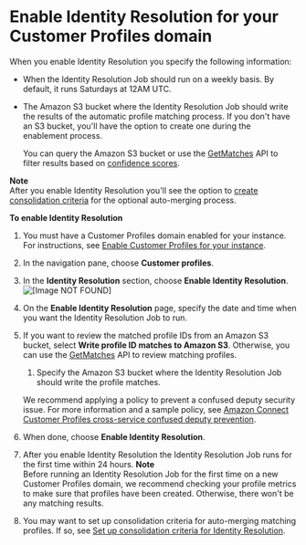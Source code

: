 # Enable Identity Resolution for your Customer Profiles domain<a name="enable-identity-resolution"></a>

When you enable Identity Resolution you specify the following information:
+ When the Identity Resolution Job should run on a weekly basis\. By default, it runs Saturdays at 12AM UTC\.
+ The Amazon S3 bucket where the Identity Resolution Job should write the results of the automatic profile matching process\. If you don't have an S3 bucket, you'll have the option to create one during the enablement process\. 

  You can query the Amazon S3 bucket or use the [GetMatches](https://docs.aws.amazon.com/customerprofiles/latest/APIReference/API_GetMatches.html) API to filter results based on [confidence scores](how-identity-resolution-works.md#confidence-score)\.

**Note**  
After you enable Identity Resolution you'll see the option to [create consolidation criteria](create-consolidation-criteria.md) for the optional auto\-merging process\.

**To enable Identity Resolution**

1. You must have a Customer Profiles domain enabled for your instance\. For instructions, see [Enable Customer Profiles for your instance](enable-customer-profiles.md)\.

1. In the navigation pane, choose **Customer profiles**\.

1. In the **Identity Resolution** section, choose **Enable Identity Resolution**\.  
![\[Image NOT FOUND\]](http://docs.aws.amazon.com/connect/latest/adminguide/images/customer-profiles-enable-ir.png)

1. On the **Enable Identity Resolution** page, specify the date and time when you want the Identity Resolution Job to run\.

1. If you want to review the matched profile IDs from an Amazon S3 bucket, select **Write profile ID matches to Amazon S3**\. Otherwise, you can use the [GetMatches](https://docs.aws.amazon.com/customerprofiles/latest/APIReference/API_GetMatches.html) API to review matching profiles\. 

   1. Specify the Amazon S3 bucket where the Identity Resolution Job should write the profile matches\.

     We recommend applying a policy to prevent a confused deputy security issue\. For more information and a sample policy, see [Amazon Connect Customer Profiles cross\-service confused deputy prevention](cross-service-confused-deputy-prevention.md#customer-profiles-cross-service)\.

1. When done, choose **Enable Identity Resolution**\.

1. After you enable Identity Resolution the Identity Resolution Job runs for the first time within 24 hours\.
**Note**  
Before running an Identity Resolution Job for the first time on a new Customer Profiles domain, we recommend checking your profile metrics to make sure that profiles have been created\. Otherwise, there won't be any matching results\.

1. You may want to set up consolidation criteria for auto\-merging matching profiles\. If so, see [Set up consolidation criteria for Identity Resolution](create-consolidation-criteria.md)\.